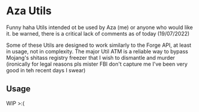 # Aza Utils

Funny haha Utils intended ot be used by Aza (me) or anyone who would like it.
be warned, there is a critical lack of comments as of today (19/07/2022)

Some of these Utils are designed to work similarly to the Forge API, at least in usage, not in complexity.
The major Util ATM is a reliable way to bypass Mojang's shitass registry freezer that I wish to dismantle and murder (ironically for legal reasons pls mister FBI don't capture me I've been very good in teh recent days I swear)

## Usage

WIP >:(